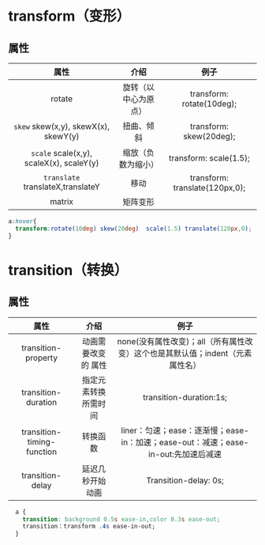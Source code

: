 # transform（变形）

## 属性

|                   属性                    |         介绍         |              例子              |
| :---------------------------------------: | :------------------: | :----------------------------: |
|                  rotate                   | 旋转（以中心为原点） |   transform: rotate(10deg);    |
|  `skew`   skew(x,y), skewX(x), skewY(y)   |      扭曲、倾斜      |    transform: skew(20deg);     |
| `scale`  scale(x,y), scaleX(x), scaleY(y) |  缩放（负数为缩小）  |     transform: scale(1.5);     |
|    `translate`  translateX,translateY     |         移动         | transform: translate(120px,0); |
|                  matrix                   |       矩阵变形       |                                |

```css
a:hover{
  transform:rotate(10deg) skew(20deg)  scale(1.5) translate(120px,0);
}
```



# transition（转换）

## 属性

|            属性            |         介绍         |                             例子                             |
| :------------------------: | :------------------: | :----------------------------------------------------------: |
|    transition-property     | 动画需要改变的 属性  | none(没有属性改变)；all（所有属性改变）这个也是其默认值；indent（元素属性名） |
|    transition-duration     | 指定元素转换所需时间 |                   transition-duration:1s;                    |
| transition-timing-function |       转换函数       | liner：匀速；ease：逐渐慢；ease-in：加速；ease-out：减速；ease-in-out:先加速后减速 |
|      transition-delay      |   延迟几秒开始动画   |                    Transition-delay: 0s;                     |

```css
  a {
    transition: background 0.5s ease-in,color 0.3s ease-out;
    transition：transform .4s ease-in-out;
  }
```

